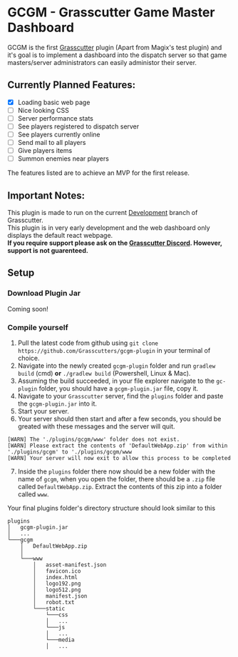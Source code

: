 # GCGM - Grasscutter Game Master Dashboard
GCGM is the first [Grasscutter](https://github.com/Grasscutters/Grasscutter) plugin (Apart from Magix's test plugin) and it's goal is to implement a dashboard into the dispatch server so that game masters/server administrators can easily administor their server.

## Currently Planned Features: 
- [x] Loading basic web page
- [ ] Nice looking CSS
- [ ] Server performance stats
- [ ] See players registered to dispatch server
- [ ] See players currently online
- [ ] Send mail to all players
- [ ] Give players items
- [ ] Summon enemies near players

The features listed are to achieve an MVP for the first release.

## Important Notes:
This plugin is made to run on the current [Development](https://github.com/Grasscutters/Grasscutter/tree/development) branch of Grasscutter. \
This plugin is in very early development and the web dashboard only displays the default react webpage. \
**If you require support please ask on the [Grasscutter Discord](https://discord.gg/T5vZU6UyeG). However, support is not guarenteed.**

## Setup 
### Download Plugin Jar
Coming soon!

### Compile yourself
1. Pull the latest code from github using ``git clone https://github.com/Grasscutters/gcgm-plugin`` in your terminal of choice.
2. Navigate into the newly created ``gcgm-plugin`` folder and run ``gradlew build`` (cmd) **or** ``./gradlew build`` (Powershell, Linux & Mac).
3. Assuming the build succeeded, in your file explorer navigate to the ``gc-plugin`` folder, you should have a ``gcgm-plugin.jar`` file, copy it.
4. Navigate to your ``Grasscutter`` server, find the ``plugins`` folder and paste the ``gcgm-plugin.jar`` into it. 
5. Start your server.
6. Your server should then start and after a few seconds, you should be greated with these messages and the server will quit.
```
[WARN] The './plugins/gcgm/www' folder does not exist.
[WARN] Please extract the contents of 'DefaultWebApp.zip' from within './plugins/gcgm' to './plugins/gcgm/www
[WARN] Your server will now exit to allow this process to be completed
```
7.  Inside the ``plugins`` folder there now should be a new folder with the name of ``gcgm``, when you open the folder, there should be a ``.zip`` file called ``DefaultWebApp.zip``. Extract the contents of this zip into a folder called ``www``.

Your final plugins folder's directory structure should look similar to this
```
plugins
│   gcgm-plugin.jar
│   ...
└───gcgm
    │   DefaultWebApp.zip
    │
    └───www
        │   asset-manifest.json
        │   favicon.ico
        │   index.html
        │   logo192.png
        │   logo512.png
        │   manifest.json
        │   robot.txt
        └───static
            └───css
            │   ...
            └───js
            │   ...
            └───media
            │   ...
```
